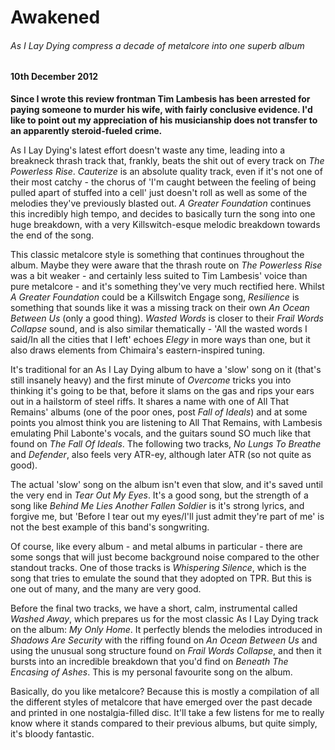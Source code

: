 # Awakened

###### As I Lay Dying compress a decade of metalcore into one superb album

#### 10th December 2012

**Since I wrote this review frontman Tim Lambesis has been arrested for paying someone to murder his wife, with fairly conclusive evidence. I'd like to point out my appreciation of his musicianship does not transfer to an apparently steroid-fueled crime.**

As I Lay Dying's latest effort doesn't waste any time, leading into a breakneck thrash track that, frankly, beats the shit out of every track on _The Powerless Rise_. _Cauterize_ is an absolute quality track, even if it's not one of their most catchy - the chorus of 'I'm caught between the feeling of being pulled apart of stuffed into a cell' just doesn't roll as well as some of the melodies they've previously blasted out. _A Greater Foundation_ continues this incredibly high tempo, and decides to basically turn the song into one huge breakdown, with a very Killswitch-esque melodic breakdown towards the end of the song.

This classic metalcore style is something that continues throughout the album. Maybe they were aware that the thrash route on _The Powerless Rise_ was a bit weaker - and certainly less suited to Tim Lambesis' voice than pure metalcore - and it's something they've very much rectified here. Whilst _A Greater Foundation_ could be a Killswitch Engage song, _Resilience_ is something that sounds like it was a missing track on their own _An Ocean Between Us_ (only a good thing). _Wasted Words_ is closer to their _Frail Words Collapse_ sound, and is also similar thematically - 'All the wasted words I said/In all the cities that I left' echoes _Elegy_ in more ways than one, but it also draws elements from Chimaira's eastern-inspired tuning.

It's traditional for an As I Lay Dying album to have a 'slow' song on it (that's still insanely heavy) and the first minute of _Overcome_ tricks you into thinking it's going to be that, before it slams on the gas and rips your ears out in a hailstorm of steel riffs. It shares a name with one of All That Remains' albums (one of the poor ones, post _Fall of Ideals_) and at some points you almost think you are listening to All That Remains, with Lambesis emulating Phil Labonte's vocals, and the guitars sound SO much like that found on _The Fall Of Ideals_. The following two tracks, _No Lungs To Breathe_ and _Defender_, also feels very ATR-ey, although later ATR (so not quite as good).

The actual 'slow' song on the album isn't even that slow, and it's saved until the very end in _Tear Out My Eyes_. It's a good song, but the strength of a song like _Behind Me Lies Another Fallen Soldier_ is it's strong lyrics, and forgive me, but 'Before I tear out my eyes/I'll just admit they're part of me' is not the best example of this band's songwriting.

Of course, like every album - and metal albums in particular - there are some songs that will just become background noise compared to the other standout tracks. One of those tracks is _Whispering Silence_, which is the song that tries to emulate the sound that they adopted on TPR. But this is one out of many, and the many are very good. 

Before the final two tracks, we have a short, calm, instrumental called _Washed Away_, which prepares us for the most classic As I Lay Dying track on the album: _My Only Home_. It perfectly blends the melodies introduced in _Shadows Are Security_ with the riffing found on _An Ocean Between Us_ and using the unusual song structure found on _Frail Words Collapse_, and then it bursts into an incredible breakdown that you'd find on _Beneath The Encasing of Ashes_. This is my personal favourite song on the album.

Basically, do you like metalcore? Because this is mostly a compilation of all the different styles of metalcore that have emerged over the past decade and printed in one nostalgia-filled disc. It'll take a few listens for me to really know where it stands compared to their previous albums, but quite simply, it's bloody fantastic.
